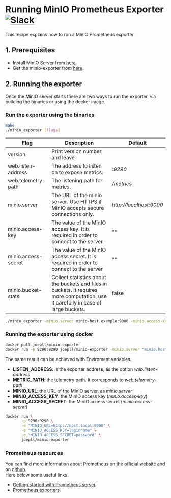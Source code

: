 # Running MinIO Prometheus Exporter [![Slack](https://slack.min.io/slack?type=svg)](https://slack.min.io)

This recipe explains how to run a MinIO Prometheus exporter.


## 1. Prerequisites

* Install MinIO Server from [here](https://docs.min.io/docs/minio-quickstart-guide).
* Get the minio-exporter from [here](https://github.com/joe-pll/minio-exporter).

## 2. Running the exporter

Once the MinIO server starts there are two ways to run the exporter, via building the binaries or using the docker image.

### Run the exporter using the binaries
```bash
make
./minio_exporter [flags]
```

| Flag | Description | Default |
| ---- | ------------| ------- |
| version | Print version number and leave | |
| web.listen-address | The address to listen on to expose metrics. | *:9290* |
| web.telemetry-path | The listening path for metrics. | */metrics* |
| minio.server | The URL of the minio server. Use HTTPS if MinIO accepts secure connections only. | *http://localhost:9000* |
| minio.access-key | The value of the MinIO access key. It is required in order to connect to the server | "" |
| minio.access-secret | The value of the MinIO access secret. It is required in order to connect to the server | "" |
| minio.bucket-stats | Collect statistics about the buckets and files in buckets. It requires more computation, use it carefully in case of large buckets. | false |

```bash
./minio_exporter -minio.server minio-host.example:9000 -minio.access-key "login_name" -minio.access-secret "login_password"
```

### Running the exporter using docker

```bash
docker pull joepll/minio-exporter
docker run -p 9290:9290 joepll/minio-exporter -minio.server "minio.host:9000" -minio.access-key "login_name" -minio.access-secret "login_secret"
```

The same result can be achieved with Enviroment variables.
* **LISTEN_ADDRESS**: is the exporter address, as the option *web.listen-address*
* **METRIC_PATH**: the telemetry path. It corresponds to *web.telemetry-path*
* **MINIO_URL**: the URL of the MinIO server, as *minio.server*
* **MINIO_ACCESS_KEY**: the MinIO access key (*minio.access-key*)
* **MINIO_ACCESS_SECRET**: the MinIO access secret (*minio.access-secret*)


```bash
docker run \
       -p 9290:9290 \
       -e "MINIO_URL=http://host.local:9000" \
       -e "MINIO_ACCESS_KEY=loginname" \
       -e "MINIO_ACCESS_SECRET=password" \
       joepll/minio-exporter
```

### Prometheus resources

You can find more information about Prometheus on the [official website](https://prometheus.io) and on [github](https://github.com/prometheus).  
Here below some useful links.

* [Getting started with Prometheus server](https://prometheus.io/docs/prometheus/latest/getting_started/)
* [Prometheus exporters](https://prometheus.io/docs/instrumenting/exporters/)
